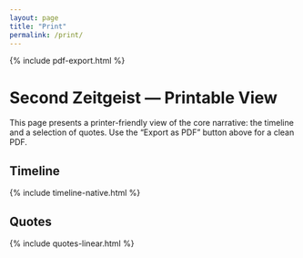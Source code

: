 ```yaml
---
layout: page
title: "Print"
permalink: /print/
---
```


{% include pdf-export.html %}

# Second Zeitgeist — Printable View

This page presents a printer-friendly view of the core narrative: the timeline and a selection of quotes. Use the “Export as PDF” button above for a clean PDF.

<section class="print-section" id="timeline">
  <h2>Timeline</h2>
  {% include timeline-native.html %}
</section>

<section class="print-section" id="quotes">
  <h2>Quotes</h2>
  {% include quotes-linear.html %}
</section>
